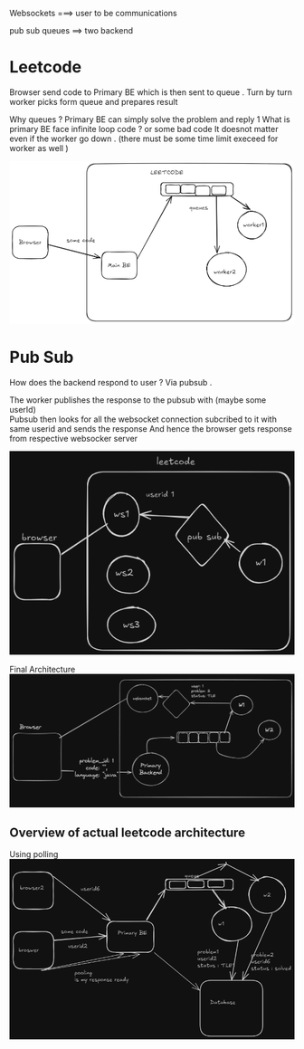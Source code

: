Websockets ===> user to be communications

pub sub queues ==> two backend 


# Leetcode 
Browser send code to Primary BE which is then sent to queue .
Turn by turn worker picks form queue and prepares result 

Why queues ? Primary BE can simply solve the problem and reply 
1 What is primary BE face infinite loop code ? or some bad code 
It doesnot matter even if the worker go down . (there must be some time limit execeed for worker as well )

![queues](./assests/queues.png)

# Pub Sub
How does the backend respond to user ? 
Via pubsub . 

The worker publishes the response to the pubsub with (maybe some userId)  
Pubsub then looks for all the websocket connection subcribed to it with same userid and sends the response 
And hence the browser gets response from respective websocker server 

![pubsub](./assests/pubsub.png)

Final Architecture 
![finalarchitecture](./assests/finalarchi.webp)



## Overview of actual leetcode architecture 
Using polling 
![polling](./assests/polling.png)